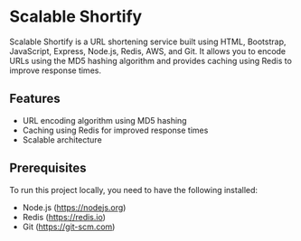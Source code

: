 # Scalable Shortify

Scalable Shortify is a URL shortening service built using HTML, Bootstrap, JavaScript, Express, Node.js, Redis, AWS, and Git. It allows you to encode URLs using the MD5 hashing algorithm and provides caching using Redis to improve response times.

## Features

- URL encoding algorithm using MD5 hashing
- Caching using Redis for improved response times
- Scalable architecture

## Prerequisites

To run this project locally, you need to have the following installed:

- Node.js (https://nodejs.org)
- Redis (https://redis.io)
- Git (https://git-scm.com)




   

